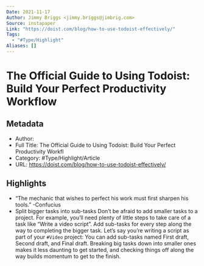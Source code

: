 ```yaml
---
Date: 2021-11-17
Author: Jimmy Briggs <jimmy.briggs@jimbrig.com>
Source: instapaper
Link: "https://doist.com/blog/how-to-use-todoist-effectively/"
Tags:
  - "#Type/Highlight"
Aliases: []
---
```


# The Official Guide to Using Todoist: Build Your Perfect Productivity Workflow

## Metadata

* Author: 
* Full Title: The Official Guide to Using Todoist: Build Your Perfect Productivity Workfl
* Category: #Type/Highlight/Article
* URL: https://doist.com/blog/how-to-use-todoist-effectively/

## Highlights

* “The mechanic that wishes to perfect his work must first sharpen his tools.” -Confucius
* Split bigger tasks into sub-tasks
  Don’t be afraid to add smaller tasks to a project. For example, you’ll need plenty of little steps to take care of a task like “Write a video script”. Add sub-tasks for every step along the way to completing the bigger task.
  Let’s say you’re writing a script as part of your `#Video` project: You can add sub-tasks named First draft, Second draft, and Final draft. Breaking big tasks down into smaller ones makes it less daunting to get started, and checking things off along the way builds momentum to get to the finish.
